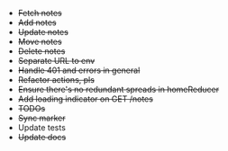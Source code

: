 - ~~Fetch notes~~
- ~~Add notes~~
- ~~Update notes~~
- ~~Move notes~~
- ~~Delete notes~~
- ~~Separate URL to env~~
- ~~Handle 401 and errors in general~~
- ~~Refactor actions, pls~~
- ~~Ensure there's no redundant spreads in homeReducer~~
- ~~Add loading indicator on GET /notes~~
- ~~TODOs~~
- ~~Sync marker~~
- Update tests
- ~~Update docs~~
